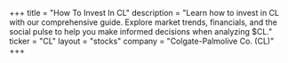 +++
title = "How To Invest In CL"
description = "Learn how to invest in CL with our comprehensive guide. Explore market trends, financials, and the social pulse to help you make informed decisions when analyzing $CL."
ticker = "CL"
layout = "stocks"
company = "Colgate-Palmolive Co. (CL)"
+++

